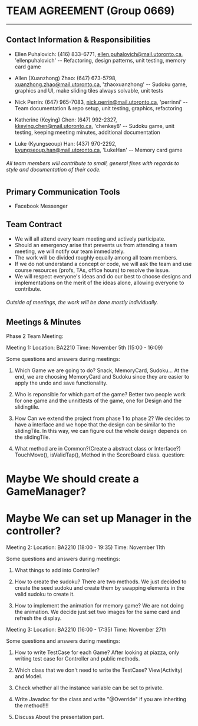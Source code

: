 # TEAM AGREEMENT (Group 0669)
***

## Contact Information & Responsibilities

* Ellen Puhalovich: (416) 833-6771, ellen.puhalovich@mail.utoronto.ca, 'ellenpuhalovich'
-- Refactoring, design patterns, unit testing, memory card game

* Allen (Xuanzhong) Zhao:  (647) 673-5798, xuanzhong.zhao@mail.utoronto.ca, 'zhaoxuanzhong'
-- Sudoku game, graphics and UI, make sliding tiles always solvable, unit tests

* Nick Perrin: (647) 965-7083, nick.perrin@mail.utoronto.ca, 'perrinni'
-- Team documentation & repo setup, unit testing, graphics, refactoring

* Katherine (Keying) Chen: (647) 992-2327, kkeying.chen@mail.utoronto.ca, 'chenkey8'
-- Sudoku game, unit testing, keeping meeting minutes, additional documentation

* Luke (Kyungseoup) Han: (437) 970-2292, kyungseoup.han@mail.utoronto.ca, 'LukeHan'
-- Memory card game

###### All team members will contribute to small, general fixes with regards to style and documentation of their code.
#
## Primary Communication Tools

* Facebook Messenger

## Team Contract

* We will all attend every team meeting and actively participate.
* Should an emergency arise that prevents us from attending a team meeting, we will notify our team immediately.
* The work will be divided roughly equally among all team members.
* If we do not understand a concept or code, we will ask the team and use course resources (profs, TAs, office hours) to resolve the issue.
* We will respect everyone's ideas and do our best to choose designs and implementations on the merit of the ideas alone, allowing everyone to contribute.

###### Outside of meetings, the work will be done mostly individually.

## Meetings & Minutes

Phase 2 Team Meeting:

Meeting 1:
Location: BA2210
Time: November 5th (15:00 - 16:09)

Some questions and answers during meetings:
1. Which Game we are going to do?
Snack, MemoryCard, Sudoku...
At the end, we are choosing MemoryCard and Sudoku since they are easier to apply the undo and
save functionality.

2. Who is reponsible for which part of the game?
Better two people work for one game and the unnittests of the game, one for Design
and the slidingtile.

3. How Can we extend the project from phase 1 to phase 2?
We decides to have a interface and we hope that the design can be similar to the slidingTile. In
this way, we can figure out the whole design depends on the slidingTile.

4. What method are in Common?(Create a abstract class or Interface?)
  TouchMove(), isValidTap(), Method in the ScoreBoard class.
  question:
  # Maybe We should create a GameManager?
  # Maybe We can set up Manager in the controller?




Meeting 2:
Location: BA2210 (18:00 - 19:35)
Time: November 11th

Some questions and answers during meetings:
1. What things to add into Controller?

2. How to create the sudoku?
There are two methods. We just decided to create the seed sudoku and create them by swapping elements
in the valid sudoku to create it.

3. How to implement the animation for memory game?
We are not doing the animation. We decide just set two images for the same card and refresh the
display.




Meeting 3:
Location: BA2210 (16:00 - 17:35)
Time: November 27th

Some questions and answers during meetings:
1. How to write TestCase for each Game?
  After looking at piazza, only writing test case for Controller and public methods.

2. Which class that we don't need to write the TestCase?
  View(Activity) and Model.

3. Check whether all the instance variable can be set to private.
4. Write Javadoc for the class and write "@Override" if you are inheriting the method!!!!
5. Discuss About the presentation part.